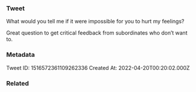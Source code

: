 ### Tweet
What would you tell me if it were impossible for you to hurt my feelings?

Great question to get critical feedback from subordinates who don’t want to.

### Metadata
Tweet ID: 1516572361109262336
Created At: 2022-04-20T00:20:02.000Z

### Related

